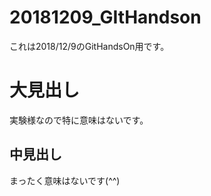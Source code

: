 # 20181209_GItHandson
これは2018/12/9のGitHandsOn用です。

# 大見出し
実験様なので特に意味はないです。

## 中見出し
まったく意味はないです(^^)

